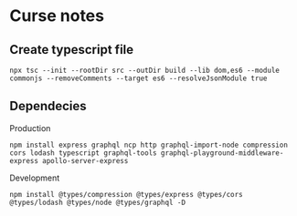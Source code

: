 # Curse notes

## Create typescript file

`npx tsc --init --rootDir src --outDir build --lib dom,es6 --module commonjs --removeComments --target es6 --resolveJsonModule true`

## Dependecies

Production

`npm install express graphql ncp http graphql-import-node compression cors lodash typescript graphql-tools graphql-playground-middleware-express apollo-server-express`

Development

`npm install @types/compression @types/express @types/cors @types/lodash @types/node @types/graphql -D`

